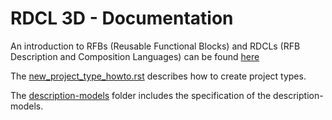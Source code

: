 # RDCL 3D - Documentation 

An introduction to RFBs (Reusable Functional Blocks) and RDCLs (RFB Description and Composition Languages) can be found [here](https://github.com/superfluidity/RFB)

The [new_project_type_howto.rst](new_project_type_howto.rst) describes how to create project types.

The [description-models](description-models) folder includes the specification of the description-models.
